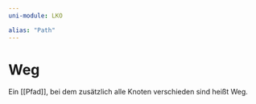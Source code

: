```yaml
---
uni-module: LKO

alias: "Path"
---
```


# Weg

Ein [[Pfad]], bei dem zusätzlich alle Knoten verschieden sind heißt Weg.
